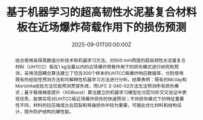 ---
title: "基于机器学习的超高韧性水泥基复合材料板在近场爆炸荷载作用下的损伤预测"
authors:
- 银星
- 李庆华*
# author_notes:
# - "Equal contribution"
# - "Equal contribution"
date: "2025-09-01T00:00:00Z"

# Publication type.
# Accepts a single type but formatted as a YAML list (for Hugo requirements).
# Enter a publication type from the CSL standard.
publication_types: ["article-journal"]

# Publication name and optional abbreviated publication name.
publication: "***工程力学***, 137, 104911"

abstract: 结合使用高保真数值分析技术和机器学习方法，对600 mm跨度的超高韧性水泥基复合材料（UHTCC）板在1 kg当量以内的近场爆炸荷载作用下的损伤模式进行研究和预测，采用流固耦合算法建立了包含300个样本的UHTCC板爆炸响应数据库，分别使用既有的经验性预测方法和可解释性机器学习方法进行分析。结果表明：既有的McVay和Morishita经验方法仅能预测贯穿失效，而UFC 3-340-02方法无法预测所有损伤模式；基于极端梯度提升（XGBoost）算法建立的机器学习模型在分层10折交叉验证中表现优秀，能够实现对UHTCC板近场爆炸损伤的快速预测；不同损伤模式下的特征重要性不同，材料的拉压强度比在层裂和弯曲损伤中较为重要，可据此优化材料和结构设计，提升防护结构抗爆性能。

tags:
- Blast Protection
- SHCC
featured: false

links:
  - type: doi
    url: "https://doi.org/10.6052/j.issn.1000-4750.2024.10.07911"

# Featured image
# To use, add an image named `featured.jpg/png` to your page's folder. 
image:
  caption: 'Image credit: [**Unsplash**](https://unsplash.com/photos/jdD8gXaTZsc)'
  focal_point: ""
  preview_only: false

# Associated Projects (optional).
#   Associate this publication with one or more of your projects.
#   Simply enter your project's folder or file name without extension.
#   E.g. `internal-project` references `content/project/internal-project/index.md`.
#   Otherwise, set `projects: []`.
projects: []

# Slides (optional).
#   Associate this publication with Markdown slides.
#   Simply enter your slide deck's filename without extension.
#   E.g. `slides: "example"` references `content/slides/example/index.md`.
#   Otherwise, set `slides: ""`.
slides: ""
---